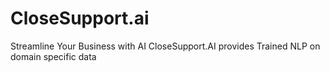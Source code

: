 # CloseSupport.ai
Streamline Your Business with AI CloseSupport.AI provides Trained NLP on domain specific data
